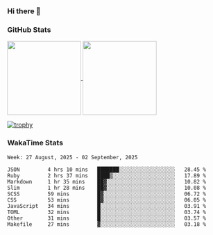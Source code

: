 ### Hi there 👋

### GitHub Stats

<a href="https://github.com/anuraghazra/github-readme-stats">
  <img align="center" height="170px" src="https://github-readme-stats.vercel.app/api/top-langs/?username=tksfjt1024&layout=compact&count_private=true&show_icons=true&show_icons=true&theme=graywhite" />
</a>
<a href="https://github.com/anuraghazra/github-readme-stats">
  <img align="center" height="170px" src="https://github-readme-stats.vercel.app/api?username=tksfjt1024&count_private=true&show_icons=true&show_icons=true&theme=graywhite" />
</a>

[![trophy](https://github-profile-trophy.vercel.app/?username=tksfjt1024)](https://github.com/ryo-ma/github-profile-trophy)

### WakaTime Stats

<!--START_SECTION:waka-->
```text
Week: 27 August, 2025 - 02 September, 2025

JSON         4 hrs 10 mins   ███████░░░░░░░░░░░░░░░░░░   28.45 % 
Ruby         2 hrs 37 mins   ████▒░░░░░░░░░░░░░░░░░░░░   17.89 % 
Markdown     1 hr 35 mins    ██▓░░░░░░░░░░░░░░░░░░░░░░   10.82 % 
Slim         1 hr 28 mins    ██▓░░░░░░░░░░░░░░░░░░░░░░   10.08 % 
SCSS         59 mins         █▓░░░░░░░░░░░░░░░░░░░░░░░   06.72 % 
CSS          53 mins         █▓░░░░░░░░░░░░░░░░░░░░░░░   06.05 % 
JavaScript   34 mins         █░░░░░░░░░░░░░░░░░░░░░░░░   03.91 % 
TOML         32 mins         █░░░░░░░░░░░░░░░░░░░░░░░░   03.74 % 
Other        31 mins         █░░░░░░░░░░░░░░░░░░░░░░░░   03.57 % 
Makefile     27 mins         ▓░░░░░░░░░░░░░░░░░░░░░░░░   03.18 % 
```
<!--END_SECTION:waka-->
